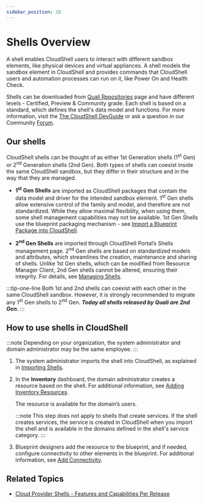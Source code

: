 ```yaml
---
sidebar_position: 10
---
```


# Shells Overview

A shell enables CloudShell users to interact with different sandbox elements, like physical devices and virtual appliances. A shell models the sandbox element in CloudShell and provides commands that CloudShell users and automation processes can run on it, like Power On and Health Check.

Shells can be downloaded from [Quali Repositories](https://github.com/orgs/QualiSystems/repositories) page and have different levels - Certified, Preview & Community grade. Each shell is based on a standard, which defines the shell's data model and functions. For more information, visit the [The CloudShell DevGuide](../../devguide/index.md) or ask a question in our Community [Forum](https://community.quali.com/).

## Our shells

CloudShell shells can be thought of as either 1st Generation shells (1<sup>st</sup> Gen) or 2<sup>nd</sup> Generation shells (2nd Gen). Both types of shells can coexist inside the same CloudShell sandbox, but they differ in their structure and in the way that they are managed.

- **1<sup>st</sup> Gen Shells** are imported as CloudShell packages that contain the data model and driver for the intended sandbox element. 1<sup>st</sup> Gen shells allow extensive control of the family and model, and therefore are not standardized. While they allow maximal flexibility, when using them, some shell management capabilities may not be available. 1st Gen Shells use the blueprint packaging mechanism - see [Import a Blueprint Package into CloudShell](../../portal/blueprints/creating-blueprints/import-package.md).
    
- **2<sup>nd</sup> Gen Shells** are imported through CloudShell Portal’s Shells management page. 2<sup>nd</sup> Gen shells are based on standardized models and attributes, which streamlines the creation, maintenance and sharing of shells. Unlike 1st Gen shells, which can be modified from Resource Manager Client, 2nd Gen shells cannot be altered, ensuring their integrity. For details, see [Managing Shells](../../admin/cloudshell-manage-dashboard/managing-shells.md).
    
:::tip-one-line
Both 1st and 2nd shells can coexist with each other in the same CloudShell sandbox. However, it is strongly recommended to migrate any 1<sup>st</sup> Gen shells to 2<sup>nd</sup> Gen. ***Today all shells released by Quali are 2nd Gen***.
:::

## How to use shells in CloudShell

:::note
Depending on your organization, the system administrator and domain administrator may be the same employee.
:::

1. The system administrator imports the shell into CloudShell, as explained in [Importing Shells](../../admin/cloudshell-manage-dashboard/managing-shells.md#importing-shells).
2. In the **Inventory** dashboard, the domain administrator creates a resource based on the shell. For additional information, see [Adding Inventory Resources](../../portal/inventory/managing-resources/adding-inventory-resources/index.md).
    
    The resource is available for the domain’s users.
    
    :::note
    This step does not apply to shells that create services. If the shell creates services, the service is created in CloudShell when you import the shell and is available in the domains defined in the shell's service category.
    :::
    
3. Blueprint designers add the resource to the blueprint, and if needed, configure connectivity to other elements in the blueprint. For additional information, see [Add Connectivity](../../portal/blueprints/creating-blueprints/add-connectivity/index.md).

## Related Topics

- [Cloud Provider Shells - Features and Capabilities Per Release](../../admin/supported-cloud-providers-in-cloudshell/cloud-provider-2g-shells-features-and-capabilities.md)